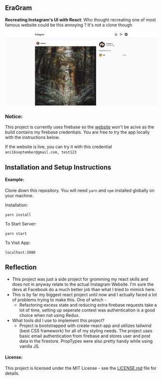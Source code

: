 ## EraGram

**Recreating Instagram's UI with React**: Who thought recreating one of most famous website could be this annoying ? It's not a clone though

![img](ss.png)
### Notice:
This project is currently uses firebase so the [website](https://vercel.com/animeshry/eragram) won't be acive as the build contains my firebase credentials. You are free to try the app locally with the instructions below.

If the website is live, you can try it with this credential
`ani16september@gmail.com, test123`

## Installation and Setup Instructions

#### Example:

Clone down this repository. You will need `yarn` and `npm` installed globally on your machine.

Installation:

`yarn install`

To Start Server:

`yarn start`

To Visit App:

`localhost:3000`

## Reflection

  - This project was just a side project for gromming my react skills and does not in anyway relate to the actual Instagram Website. I'm sure the devs at Facebook do a much better job than what I tried to mimick here.
  - This is by far my biggest react project until now and I actually faced a lot of problems trying to make this. One of which -
    - Refactoring excess state and reducing extra firebase requests take a lot of time, setting up seperate context was authentication is a good choice when not using Redux.
  - What tools did I use to implement this project?
      - Project is bootstrapped with create-react-app and utilizes tailwind (best CSS framework) for all of my styling needs. The project uses basic email authentication from firebase and stores user and post data in the firestore. PropTypes were also pretty handy while using vanilla JS.

#### License:

This project is licensed under the MIT License - see the [LICENSE.md](/LICENSE) file for details.



